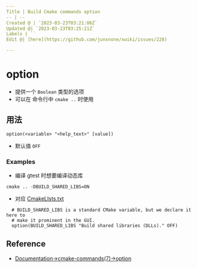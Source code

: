 ```yaml
---
Title | Build Cmake commands option
-- | --
Created @ | `2023-03-23T03:21:06Z`
Updated @| `2023-03-23T03:25:21Z`
Labels | ``
Edit @| [here](https://github.com/junxnone/xwiki/issues/228)

---
```

# option

- 提供一个 `Boolean` 类型的选项
- 可以在 命令行中 `cmake ..` 时使用

## 用法

```
option(<variable> "<help_text>" [value])
```
- 默认值 `OFF`


### Examples
- 编译 gtest 时想要编译动态库

```
cmake .. -DBUILD_SHARED_LIBS=ON
```

- 对应 [CmakeLIsts.txt](https://github.com/google/googletest/blob/5fce13091d223069436ad7a5aad53f026b0f2041/googletest/CMakeLists.txt#L66)

```
  # BUILD_SHARED_LIBS is a standard CMake variable, but we declare it here to
  # make it prominent in the GUI.
  option(BUILD_SHARED_LIBS "Build shared libraries (DLLs)." OFF)
```


## Reference

- [Documentation->cmake-commands(7)->option](https://cmake.org/cmake/help/latest/command/option.html)
